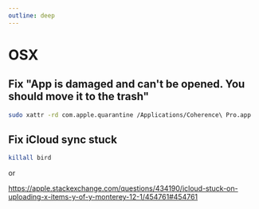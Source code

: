 ```yaml
---
outline: deep
---
```


# OSX

## Fix "App is damaged and can't be opened. You should move it to the trash"

```bash
sudo xattr -rd com.apple.quarantine /Applications/Coherence\ Pro.app
```

## Fix iCloud sync stuck

```bash
killall bird
```

or

<https://apple.stackexchange.com/questions/434190/icloud-stuck-on-uploading-x-items-y-of-y-monterey-12-1/454761#454761>
